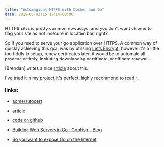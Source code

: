 ```yaml
---
title: "Automagical HTTPS with Docker and Go"
date: 2019-06-02T15:17:14+08:00
---
```


HTTPS sites is pretty common nowadays.  and you don't want chrome to flag your site as not insecure in location bar, right?

So if you need to serve your go application over HTTPS. A common way of quickly achieving this goal was by utilising [Let’s Encrypt](https://letsencrypt.org/), however it's a little too fiddly to setup, renew certifcates later. it would be to automate all process entirely, including downloading certificate, certificate renewal....

[Brendan] writes a nice [article]((https://medium.com/weareservian/automagical-https-with-docker-and-go-4953fdaf83d2) ) about this.

I've tried it in my project, it's perfect. highly recommond to read it.


### links:

* [acme/autocert](https://godoc.org/golang.org/x/crypto/acme/autocert)

* [article](https://medium.com/weareservian/automagical-https-with-docker-and-go-4953fdaf83d2)

* [code on github](https://github.com/bmon/go-web-base)

* [Building Web Servers in Go · Gophish - Blog](https://getgophish.com/blog/post/2018-12-02-building-web-servers-in-go/)

* [So you want to expose Go on the Internet](https://blog.cloudflare.com/exposing-go-on-the-internet/) 
